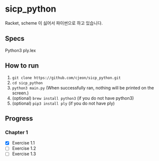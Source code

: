 # sicp_python
Racket, scheme 이 싫어서 파이썬으로 하고 있습니다.

## Specs
Python3
ply.lex

## How to run
1. `git clone https://github.com/cjeon/sicp_python.git`
2. `cd sicp_python`
3. `python3 main.py` (When successfully ran, nothing will be printed on the screen.)
4. (optional) `brew install python3` (if you do not have python3)
5. (optional) `pip3 install ply` (if you do not have ply)


## Progress  
### Chapter 1
- [x] Exercise 1.1  
- [ ] Exercise 1.2  
- [ ] Exercise 1.3  
